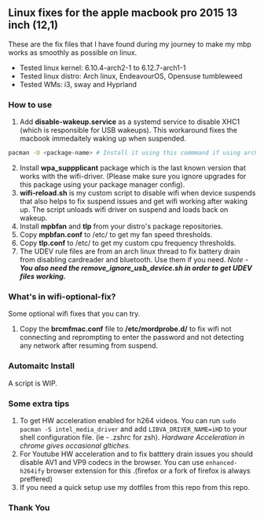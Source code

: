 ## Linux fixes for the apple macbook pro 2015 13 inch (12,1)

These are the fix files that I have found during my journey to make my mbp works as smoothly as possible on linux.

- Tested linux kernel: 6.10.4-arch2-1 to 6.12.7-arch1-1
- Tested linux distro: Arch linux, EndeavourOS, Opensuse tumbleweed
- Tested WMs: i3, sway and Hyprland

### How to use

1. Add **disable-wakeup.service** as a systemd service to disable XHC1 (which is responsible for USB wakeups). This workaround fixes the macbook immedaitely waking up when suspended.

```bash
pacman -U <package-name> # Install it using this commmand if using arch linux
```

2. Install **wpa_suppplicant** package which is the last known version that works with the wifi-driver. (Please make sure you ignore upgrades for this package using your package manager config).
3. **wifi-reload.sh** is my custom script to disable wifi when device suspends that also helps to fix suspend issues and get wifi working after waking up. The script unloads wifi driver on suspend and loads back on wakeup.
4. Install **mpbfan** and **tlp** from your distro's package repositories.
5. Copy **mpbfan.conf** to /etc/ to get my fan speed thresholds.
6. Copy **tlp.conf** to /etc/ to get my custom cpu frequency thresholds.
7. The UDEV rule files are from an arch linux thread to fix battery drain from disabling cardreader and bluetooth. Use them if you need.
_Note - **You also need the remove_ignore_usb_device.sh in order to get UDEV files working.**_

### What's in wifi-optional-fix?

Some optional wifi fixes that you can try.

1. Copy the **brcmfmac.conf** file to **/etc/mordprobe.d/** to fix wifi not connecting and reprompting to enter the password and not detecting any network after resuming from suspend.

### Automaitc Install

A script is WIP.

### Some extra tips

1. To get HW acceleration enabled for h264 videos. You can run `sudo pacman -S intel_media_driver` and add `LIBVA_DRIVER_NAME=iHD` to your shell configuration file. (ie - .zshrc for zsh).
*Hardware Acceleration in chrome gives occasional gltiches.*
2. For Youtube HW acceleration and to fix batttery drain issues you should disable AV1 and VP9 codecs in the browser. You can use `enhanced-h264ify` browser extension for this .(firefox or a fork of firefox is always preffered)
3. If you need a quick setup use my dotfiles from this repo from this repo.

### Thank You
